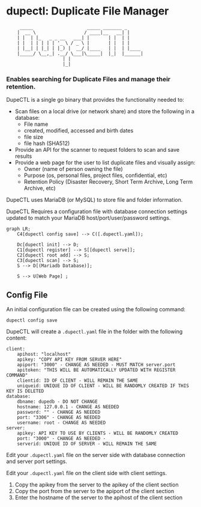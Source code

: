 # dupectl: Duplicate File Manager

```
	 _____                    _____ _______ _      
	|  __ \                  / ____|__   __| |     
	| |  | |_   _ _ __   ___| |       | |  | |     
	| |  | | | | | '_ \ / _ \ |       | |  | |     
	| |__| | |_| | |_) |  __/ |____   | |  | |____ 
	|_____/ \__,_| .__/ \___|\_____|  |_|  |______|
                     | |                               
                     |_|                               			
```
	
### Enables searching for Duplicate Files and manage their retention.

DupeCTL is a single go binary that provides the functionality needed to:
- Scan files on a local drive (or network share) and store the following in a database:
    - File name
    - created, modified, accessed and birth dates
    - file size
    - file hash (SHA512)
- Provide an API for the scanner to request folders to scan and save results
- Provide a web page for the user to list duplicate files and visually assign: 
    - Owner (name of person owning the file)
    - Purpose (os, personal files, project files, confidential, etc)
    - Retention Policy (Disaster Recovery, Short Term Archive, Long Term Archive, etc)

DupeCTL uses MariaDB (or MySQL) to store file and folder information.

DupeCTL Requires a configuration file with database connection settings updated to match your MariaDB host/port/user/password settings.


```mermaid
graph LR;
    C4[dupectl config save] --> C([.dupectl.yaml]);

    Dc[dupectl init] --> D;
    C1[dupectl register] --> S[[dupectl serve]];
    C2[dupectl root add] --> S;
    C3[dupectl scan] --> S;
    S --> D[(Mariadb Database)];
    
    S --> U[Web Page] ;
```

## Config File
An initial configuration file can be created using the following command:
```
dupectl config save
```

DupeCTL will create a `.dupectl.yaml` file in the folder with the following content:
```
client:
    apihost: "localhost"
    apikey: "COPY API KEY FROM SERVER HERE"
    apiport: "3000" - CHANGE AS NEEDED - MUST MATCH server.port
    apitoken: "THIS WILL BE AUTOMATICALLY UPDATED WITH REGISTER COMMAND"
    clientid: ID OF CLIENT - WILL REMAIN THE SAME 
    uniqueid: UNIQUE ID OF CLIENT - WILL BE RANDOMLY CREATED IF THIS KEY IS DELETED 
database:
    dbname: dupedb - DO NOT CHANGE
    hostname: 127.0.0.1 - CHANGE AS NEEDED
    password: "" - CHANGE AS NEEDED
    port: "3306" - CHANGE AS NEEDED
    username: root - CHANGE AS NEEDED
server:
    apikey: API KEY TO USE BY CLIENTS - WILL BE RANDOMLY CREATED
    port: "3000" - CHANGE AS NEEDED - 
    serverid: UNIQUE ID OF SERVER - WILL REMAIN THE SAME
```

Edit your `.dupectl.yaml` file on the server side with database connection and server port settings. 

Edit your `.dupectl.yaml` file on the client side with client settings. 
1. Copy the apikey from the server to the apikey of the client section
2. Copy the port from the server to the apiport of the client section
3. Enter the hostname of the server to the apihost of the client section  
